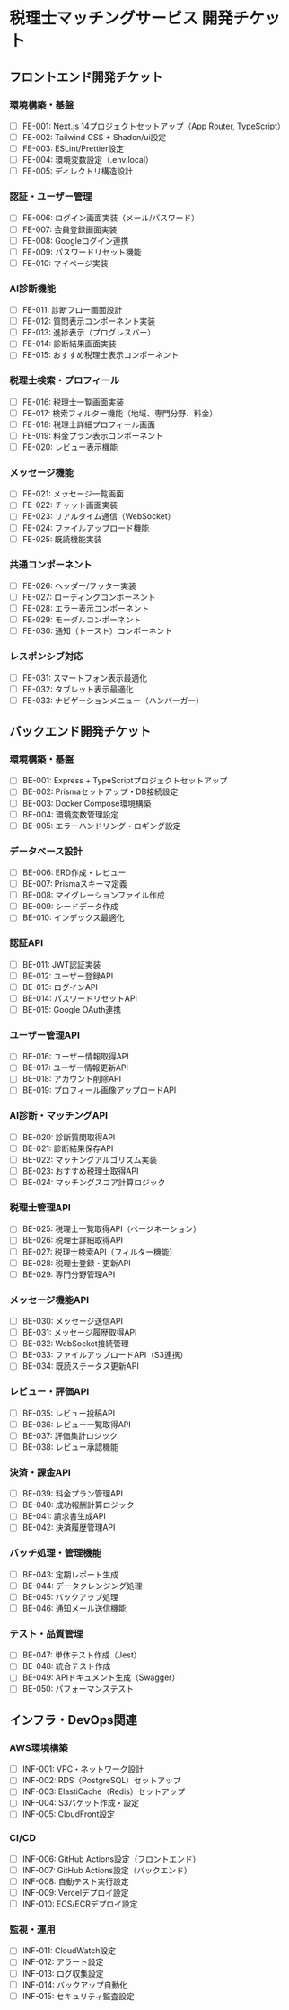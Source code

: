 # 税理士マッチングサービス 開発チケット

## フロントエンド開発チケット

### 環境構築・基盤
- [ ] FE-001: Next.js 14プロジェクトセットアップ（App Router, TypeScript）
- [ ] FE-002: Tailwind CSS + Shadcn/ui設定
- [ ] FE-003: ESLint/Prettier設定
- [ ] FE-004: 環境変数設定（.env.local）
- [ ] FE-005: ディレクトリ構造設計

### 認証・ユーザー管理
- [ ] FE-006: ログイン画面実装（メール/パスワード）
- [ ] FE-007: 会員登録画面実装
- [ ] FE-008: Googleログイン連携
- [ ] FE-009: パスワードリセット機能
- [ ] FE-010: マイページ実装

### AI診断機能
- [ ] FE-011: 診断フロー画面設計
- [ ] FE-012: 質問表示コンポーネント実装
- [ ] FE-013: 進捗表示（プログレスバー）
- [ ] FE-014: 診断結果画面実装
- [ ] FE-015: おすすめ税理士表示コンポーネント

### 税理士検索・プロフィール
- [ ] FE-016: 税理士一覧画面実装
- [ ] FE-017: 検索フィルター機能（地域、専門分野、料金）
- [ ] FE-018: 税理士詳細プロフィール画面
- [ ] FE-019: 料金プラン表示コンポーネント
- [ ] FE-020: レビュー表示機能

### メッセージ機能
- [ ] FE-021: メッセージ一覧画面
- [ ] FE-022: チャット画面実装
- [ ] FE-023: リアルタイム通信（WebSocket）
- [ ] FE-024: ファイルアップロード機能
- [ ] FE-025: 既読機能実装

### 共通コンポーネント
- [ ] FE-026: ヘッダー/フッター実装
- [ ] FE-027: ローディングコンポーネント
- [ ] FE-028: エラー表示コンポーネント
- [ ] FE-029: モーダルコンポーネント
- [ ] FE-030: 通知（トースト）コンポーネント

### レスポンシブ対応
- [ ] FE-031: スマートフォン表示最適化
- [ ] FE-032: タブレット表示最適化
- [ ] FE-033: ナビゲーションメニュー（ハンバーガー）

## バックエンド開発チケット

### 環境構築・基盤
- [ ] BE-001: Express + TypeScriptプロジェクトセットアップ
- [ ] BE-002: Prismaセットアップ・DB接続設定
- [ ] BE-003: Docker Compose環境構築
- [ ] BE-004: 環境変数管理設定
- [ ] BE-005: エラーハンドリング・ロギング設定

### データベース設計
- [ ] BE-006: ERD作成・レビュー
- [ ] BE-007: Prismaスキーマ定義
- [ ] BE-008: マイグレーションファイル作成
- [ ] BE-009: シードデータ作成
- [ ] BE-010: インデックス最適化

### 認証API
- [ ] BE-011: JWT認証実装
- [ ] BE-012: ユーザー登録API
- [ ] BE-013: ログインAPI
- [ ] BE-014: パスワードリセットAPI
- [ ] BE-015: Google OAuth連携

### ユーザー管理API
- [ ] BE-016: ユーザー情報取得API
- [ ] BE-017: ユーザー情報更新API
- [ ] BE-018: アカウント削除API
- [ ] BE-019: プロフィール画像アップロードAPI

### AI診断・マッチングAPI
- [ ] BE-020: 診断質問取得API
- [ ] BE-021: 診断結果保存API
- [ ] BE-022: マッチングアルゴリズム実装
- [ ] BE-023: おすすめ税理士取得API
- [ ] BE-024: マッチングスコア計算ロジック

### 税理士管理API
- [ ] BE-025: 税理士一覧取得API（ページネーション）
- [ ] BE-026: 税理士詳細取得API
- [ ] BE-027: 税理士検索API（フィルター機能）
- [ ] BE-028: 税理士登録・更新API
- [ ] BE-029: 専門分野管理API

### メッセージ機能API
- [ ] BE-030: メッセージ送信API
- [ ] BE-031: メッセージ履歴取得API
- [ ] BE-032: WebSocket接続管理
- [ ] BE-033: ファイルアップロードAPI（S3連携）
- [ ] BE-034: 既読ステータス更新API

### レビュー・評価API
- [ ] BE-035: レビュー投稿API
- [ ] BE-036: レビュー一覧取得API
- [ ] BE-037: 評価集計ロジック
- [ ] BE-038: レビュー承認機能

### 決済・課金API
- [ ] BE-039: 料金プラン管理API
- [ ] BE-040: 成功報酬計算ロジック
- [ ] BE-041: 請求書生成API
- [ ] BE-042: 決済履歴管理API

### バッチ処理・管理機能
- [ ] BE-043: 定期レポート生成
- [ ] BE-044: データクレンジング処理
- [ ] BE-045: バックアップ処理
- [ ] BE-046: 通知メール送信機能

### テスト・品質管理
- [ ] BE-047: 単体テスト作成（Jest）
- [ ] BE-048: 統合テスト作成
- [ ] BE-049: APIドキュメント生成（Swagger）
- [ ] BE-050: パフォーマンステスト

## インフラ・DevOps関連

### AWS環境構築
- [ ] INF-001: VPC・ネットワーク設計
- [ ] INF-002: RDS（PostgreSQL）セットアップ
- [ ] INF-003: ElastiCache（Redis）セットアップ
- [ ] INF-004: S3バケット作成・設定
- [ ] INF-005: CloudFront設定

### CI/CD
- [ ] INF-006: GitHub Actions設定（フロントエンド）
- [ ] INF-007: GitHub Actions設定（バックエンド）
- [ ] INF-008: 自動テスト実行設定
- [ ] INF-009: Vercelデプロイ設定
- [ ] INF-010: ECS/ECRデプロイ設定

### 監視・運用
- [ ] INF-011: CloudWatch設定
- [ ] INF-012: アラート設定
- [ ] INF-013: ログ収集設定
- [ ] INF-014: バックアップ自動化
- [ ] INF-015: セキュリティ監査設定